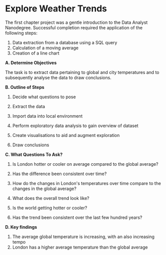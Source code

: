 #  Explore Weather Trends

The first chapter project was a gentle introduction to the Data Analyst Nanodegree. Successful completion required the application of the following steps:

1) Data extraction from a database using a SQL query
2) Calculation of a moving average
3) Creation of a line chart


**A. Determine Objectives**
 
The task is to extract data pertaining to global and city temperatures and to subsequently analyse the data to draw conclusions.

**B. Outline of Steps** 

1. Decide what questions to pose

2. Extract the data  

3. Import data into local environment  

4. Perform exploratory data analysis to gain overview of dataset

5. Create visualisations to aid and augment exploration 

6. Draw conclusions


**C. What Questions To Ask?**

1. Is London hotter or cooler on average compared to the global average?

2. Has the difference been consistent over time?

3. How do the changes in London's temperatures over time compare to the changes in the global average?

4. What does the overall trend look like?

5. Is the world getting hotter or cooler?

6. Has the trend been consistent over the last few hundred years?


**D. Key findings**

1. The average global temperature is increasing, with an also increasing tempo
2. London has a higher average temperature than the global average
